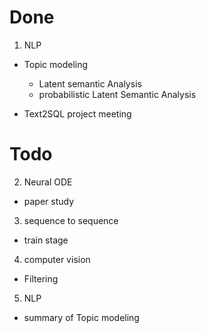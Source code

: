 # Done

1. NLP
- Topic modeling
    - Latent semantic Analysis
    - probabilistic Latent Semantic Analysis

- Text2SQL project meeting

# Todo

2. Neural ODE
- paper study

3. sequence to sequence 
- train stage

4. computer vision
- Filtering

5. NLP
- summary of Topic modeling
